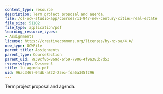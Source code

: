```yaml
---
content_type: resource
description: Term project proposal and agenda.
file: /ol-ocw-studio-app/courses/11-947-new-century-cities-real-estate-digital-technology-and-design-fall-2004/96ac346704dba72225eafda6a345f296_lu_agenda.pdf
file_size: 51102
file_type: application/pdf
learning_resource_types:
- Assignments
license: https://creativecommons.org/licenses/by-nc-sa/4.0/
ocw_type: OCWFile
parent_title: Assignments
parent_type: CourseSection
parent_uid: 7939cf8b-869d-6f59-7906-4f9a383b7d53
resourcetype: Document
title: lu_agenda.pdf
uid: 96ac3467-04db-a722-25ea-fda6a345f296
---
```

Term project proposal and agenda.